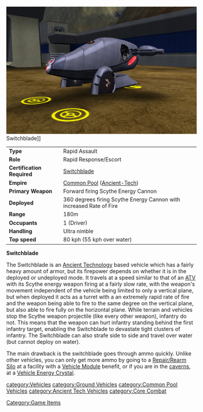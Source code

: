 ![](/images/SwitchbladePicture.jpg "fig:SwitchbladePicture.jpg") Switchblade\]\]

|                            |                                                                                   |
| -------------------------- | --------------------------------------------------------------------------------- |
| **Type**                   | Rapid Assault                                                                     |
| **Role**                   | Rapid Response/Escort                                                             |
| **Certification Required** | [Switchblade](<Switchblade_(Certification)> "wikilink")                           |
| **Empire**                 | [Common Pool](/Common_Pool "wikilink") ([Ancient-Tech](/Ancient-Tech "wikilink")) |
| **Primary Weapon**         | Forward firing Scythe Energy Cannon                                               |
| **Deployed**               | 360 degrees firing Scythe Energy Cannon with increased Rate of Fire               |
| **Range**                  | 180m                                                                              |
| **Occupants**              | 1 (Driver)                                                                        |
| **Handling**               | Ultra nimble                                                                      |
| **Top speed**              | 80 kph (55 kph over water)                                                        |

**Switchblade**

The Switchblade is an [Ancient
Technology](/Ancient_Technology "wikilink") based vehicle which has a
fairly heavy amount of armor, but its firepower depends on whether it is
in the deployed or undeployed mode. It travels at a speed similar to
that of an [ATV](/ATV "wikilink") with its Scythe energy weapon firing at
a fairly slow rate, with the weapon's movement independent of the
vehicle being limited to only a vertical plane, but when deployed it
acts as a turret with a an extremely rapid rate of fire and the weapon
being able to fire to the same degree on the vertical plane, but also
able to fire fully on the horizontal plane. While terrain and vehicles
stop the Scythe weapon projectile (like every other weapon), infantry do
not. This means that the weapon can hurt infantry standing behind the
first infantry target, enabling the Switchblade to devastate tight
clusters of infantry. The Switchblade can also strafe side to side and
travel over water (but cannot deploy on water).

The main drawback is the switchblade goes through ammo quickly. Unlike
other vehicles, you can only get more ammo by going to a [Repair/Rearm
Silo](/Repair/Rearm_Silo "wikilink") at a facility with a [Vehicle
Module](/Vehicle_Module "wikilink") benefit, or if you are in the
[caverns](/caverns "wikilink"), at a [Vehicle Energy
Crystal](/Vehicle_Energy_Crystal "wikilink").

[category:Vehicles](/category:Vehicles "wikilink") [category:Ground
Vehicles](/category:Ground_Vehicles "wikilink") [category:Common Pool
Vehicles](/category:Common_Pool_Vehicles "wikilink") [category:Ancient
Tech Vehicles](/category:Ancient_Tech_Vehicles "wikilink") [category:Core
Combat](/category:Core_Combat "wikilink")

[Category:Game Items](/Category:Game_Items "wikilink")
